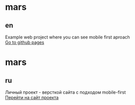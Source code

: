 # mars  
## en  
Example web project where you can see mobile first aproach     
[Go to github pages](https://webdiller.github.io/mars/)   

# mars   
## ru   
Личный проект - версткой сайта c подходом mobile-first   
[Перейти на сайт проекта](https://webdiller.github.io/mars/)
